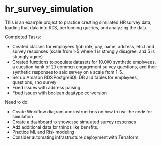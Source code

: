# hr_survey_simulation
This is an example project to practice creating simulated HR survey data, loading that data into RDS, performing queries, and analyzing the data.

Completed Tasks:
- Created classes for employees (job role, pay, name, address, etc.) and survey responses (scale from 1-5 where 1 is strongly disagree, and 5 is strongly agree)
- Created functions to populate datasets for 10,000 synthetic employees, a question bank of 20 common engagement survey questions, and their synthetic responses to said survey on a scale from 1-5.
- Set up Amazon RDS PostgreSQL DB and tables for employees, questions, and survey
- Fixed issues with address parsing
- Fixed issues with boolean datatype conversion

Need to do:
- Create Workflow diagram and instructions on how to use the code for simulation
- Create a dashboard to showcase simulated survey responses
- Add additional data for things like benefits.
- Practice ML and Risk modeling
- Consider automating infrastructure deployment with Terraform
